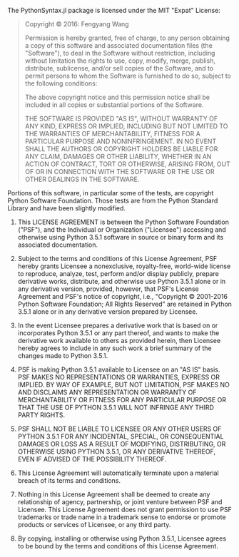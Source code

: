 The PythonSyntax.jl package is licensed under the MIT "Expat" License:

> Copyright © 2016: Fengyang Wang
>
> Permission is hereby granted, free of charge, to any person obtaining a copy
> of this software and associated documentation files (the "Software"), to deal
> in the Software without restriction, including without limitation the rights
> to use, copy, modify, merge, publish, distribute, sublicense, and/or sell
> copies of the Software, and to permit persons to whom the Software is
> furnished to do so, subject to the following conditions:
>
> The above copyright notice and this permission notice shall be included in all
> copies or substantial portions of the Software.
>
> THE SOFTWARE IS PROVIDED "AS IS", WITHOUT WARRANTY OF ANY KIND, EXPRESS OR
> IMPLIED, INCLUDING BUT NOT LIMITED TO THE WARRANTIES OF MERCHANTABILITY,
> FITNESS FOR A PARTICULAR PURPOSE AND NONINFRINGEMENT. IN NO EVENT SHALL THE
> AUTHORS OR COPYRIGHT HOLDERS BE LIABLE FOR ANY CLAIM, DAMAGES OR OTHER
> LIABILITY, WHETHER IN AN ACTION OF CONTRACT, TORT OR OTHERWISE, ARISING FROM,
> OUT OF OR IN CONNECTION WITH THE SOFTWARE OR THE USE OR OTHER DEALINGS IN THE
> SOFTWARE.
>

Portions of this software, in particular some of the tests, are copyright Python
Software Foundation. Those tests are from the Python Standard Library and have
been slightly modified.

1. This LICENSE AGREEMENT is between the Python Software Foundation ("PSF"), and
the Individual or Organization ("Licensee") accessing and otherwise using Python
3.5.1 software in source or binary form and its associated documentation.

2. Subject to the terms and conditions of this License Agreement, PSF hereby
grants Licensee a nonexclusive, royalty-free, world-wide license to reproduce,
analyze, test, perform and/or display publicly, prepare derivative works,
distribute, and otherwise use Python 3.5.1 alone or in any derivative version,
provided, however, that PSF's License Agreement and PSF's notice of copyright,
i.e., "Copyright © 2001-2016 Python Software Foundation; All Rights Reserved"
are retained in Python 3.5.1 alone or in any derivative version prepared by
Licensee.

3. In the event Licensee prepares a derivative work that is based on or
incorporates Python 3.5.1 or any part thereof, and wants to make the derivative
work available to others as provided herein, then Licensee hereby agrees to
include in any such work a brief summary of the changes made to Python 3.5.1.

4. PSF is making Python 3.5.1 available to Licensee on an "AS IS" basis. PSF
MAKES NO REPRESENTATIONS OR WARRANTIES, EXPRESS OR IMPLIED.  BY WAY OF EXAMPLE,
BUT NOT LIMITATION, PSF MAKES NO AND DISCLAIMS ANY REPRESENTATION OR WARRANTY OF
MERCHANTABILITY OR FITNESS FOR ANY PARTICULAR PURPOSE OR THAT THE USE OF PYTHON
3.5.1 WILL NOT INFRINGE ANY THIRD PARTY RIGHTS.

5. PSF SHALL NOT BE LIABLE TO LICENSEE OR ANY OTHER USERS OF PYTHON 3.5.1 FOR
ANY INCIDENTAL, SPECIAL, OR CONSEQUENTIAL DAMAGES OR LOSS AS A RESULT OF
MODIFYING, DISTRIBUTING, OR OTHERWISE USING PYTHON 3.5.1, OR ANY DERIVATIVE
THEREOF, EVEN IF ADVISED OF THE POSSIBILITY THEREOF.

6. This License Agreement will automatically terminate upon a material breach of
its terms and conditions.

7. Nothing in this License Agreement shall be deemed to create any relationship
of agency, partnership, or joint venture between PSF and Licensee.  This License
Agreement does not grant permission to use PSF trademarks or trade name in a
trademark sense to endorse or promote products or services of Licensee, or any
third party.

8. By copying, installing or otherwise using Python 3.5.1, Licensee agrees to be
bound by the terms and conditions of this License Agreement.
